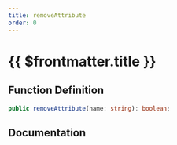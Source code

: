 ```yaml
---
title: removeAttribute
order: 0
---
```


# {{ $frontmatter.title }}

## Function Definition

```ts
public removeAttribute(name: string): boolean;
```

## Documentation

<!--@include: ./parts/removeAttribute.md-->
